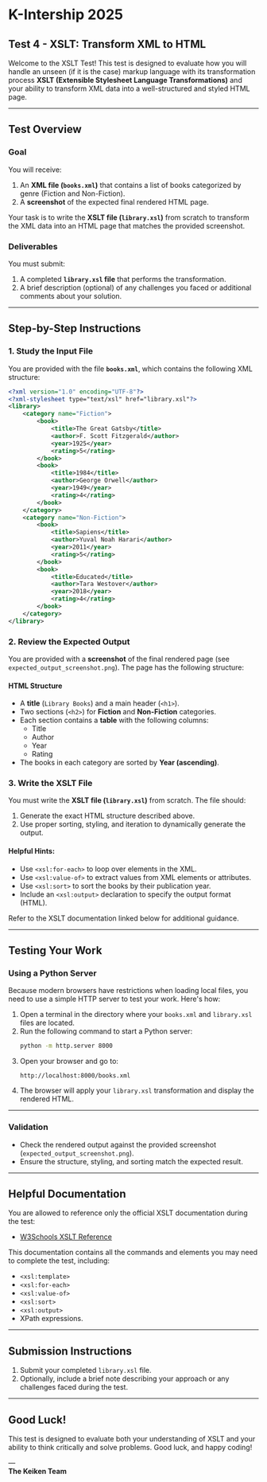 # **K-Intership 2025**
## Test 4 - XSLT: Transform XML to HTML

Welcome to the XSLT Test! This test is designed to evaluate how you will handle an unseen (if it is the case) markup language with its transformation process  **XSLT (Extensible Stylesheet Language Transformations)** and your ability to transform XML data into a well-structured and styled HTML page.

---

## **Test Overview**

### **Goal**
You will receive:
1. An **XML file (`books.xml`)** that contains a list of books categorized by genre (Fiction and Non-Fiction).
2. A **screenshot** of the expected final rendered HTML page.

Your task is to write the **XSLT file (`library.xsl`)** from scratch to transform the XML data into an HTML page that matches the provided screenshot.

### **Deliverables**
You must submit:
1. A completed **`library.xsl` file** that performs the transformation.
2. A brief description (optional) of any challenges you faced or additional comments about your solution.

---

## **Step-by-Step Instructions**

### **1. Study the Input File**
You are provided with the file **`books.xml`**, which contains the following XML structure:
```xml
<?xml version="1.0" encoding="UTF-8"?>
<?xml-stylesheet type="text/xsl" href="library.xsl"?>
<library>
    <category name="Fiction">
        <book>
            <title>The Great Gatsby</title>
            <author>F. Scott Fitzgerald</author>
            <year>1925</year>
            <rating>5</rating>
        </book>
        <book>
            <title>1984</title>
            <author>George Orwell</author>
            <year>1949</year>
            <rating>4</rating>
        </book>
    </category>
    <category name="Non-Fiction">
        <book>
            <title>Sapiens</title>
            <author>Yuval Noah Harari</author>
            <year>2011</year>
            <rating>5</rating>
        </book>
        <book>
            <title>Educated</title>
            <author>Tara Westover</author>
            <year>2018</year>
            <rating>4</rating>
        </book>
    </category>
</library>
```

### **2. Review the Expected Output**
You are provided with a **screenshot** of the final rendered page (see `expected_output_screenshot.png`). The page has the following structure:

#### **HTML Structure**
- A **title** (`Library Books`) and a main header (`<h1>`).
- Two sections (`<h2>`) for **Fiction** and **Non-Fiction** categories.
- Each section contains a **table** with the following columns:
  - Title
  - Author
  - Year
  - Rating
- The books in each category are sorted by **Year (ascending)**.

### **3. Write the XSLT File**
You must write the **XSLT file (`library.xsl`)** from scratch. The file should:
1. Generate the exact HTML structure described above.
2. Use proper sorting, styling, and iteration to dynamically generate the output.

#### **Helpful Hints**:
- Use `<xsl:for-each>` to loop over elements in the XML.
- Use `<xsl:value-of>` to extract values from XML elements or attributes.
- Use `<xsl:sort>` to sort the books by their publication year.
- Include an `<xsl:output>` declaration to specify the output format (HTML).

Refer to the XSLT documentation linked below for additional guidance.

---

## **Testing Your Work**

### **Using a Python Server**
Because modern browsers have restrictions when loading local files, you need to use a simple HTTP server to test your work. Here's how:

1. Open a terminal in the directory where your `books.xml` and `library.xsl` files are located.
2. Run the following command to start a Python server:
   ```bash
   python -m http.server 8000
   ```
3. Open your browser and go to:
   ```
   http://localhost:8000/books.xml
   ```
4. The browser will apply your `library.xsl` transformation and display the rendered HTML.

---

### **Validation**
- Check the rendered output against the provided screenshot (`expected_output_screenshot.png`).
- Ensure the structure, styling, and sorting match the expected result.

---

## **Helpful Documentation**
You are allowed to reference only the official XSLT documentation during the test:
- [W3Schools XSLT Reference](https://www.w3schools.com/xml/xslt_ref.asp)

This documentation contains all the commands and elements you may need to complete the test, including:
- `<xsl:template>`
- `<xsl:for-each>`
- `<xsl:value-of>`
- `<xsl:sort>`
- `<xsl:output>`
- XPath expressions.

---

## **Submission Instructions**
1. Submit your completed `library.xsl` file.
2. Optionally, include a brief note describing your approach or any challenges faced during the test.

---

## **Good Luck!**
This test is designed to evaluate both your understanding of XSLT and your ability to think critically and solve problems. Good luck, and happy coding!

—  
**The Keiken Team**
